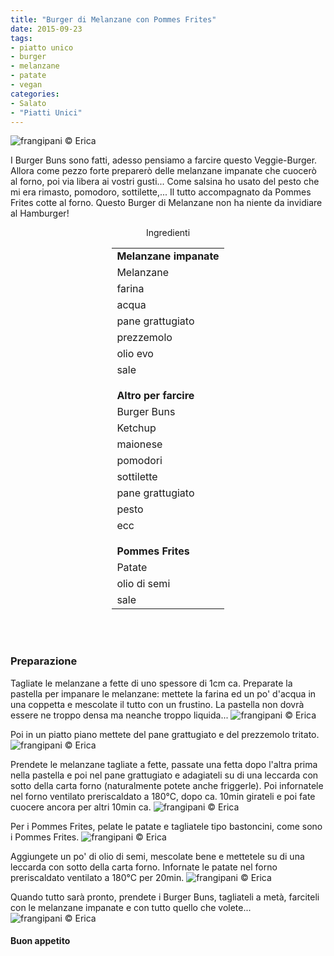 ```yaml
---
title: "Burger di Melanzane con Pommes Frites"
date: 2015-09-23
tags:
- piatto unico
- burger
- melanzane
- patate
- vegan
categories:
- Salato
- "Piatti Unici"
---
```

![](header.jpg "frangipani © Erica")

I Burger Buns sono fatti, adesso pensiamo a farcire questo Veggie-Burger. Allora come pezzo forte preparerò delle melanzane impanate che cuocerò al forno, poi via libera ai vostri gusti... Come salsina ho usato del pesto che mi era rimasto, pomodoro, sottilette,... Il tutto accompagnato da Pommes Frites cotte al forno. Questo Burger di Melanzane non ha niente da invidiare al Hamburger! 

<div id="wrapper" style="text-align: center">
  <div id="yourdiv" style="display: inline-block;">
    <div class="ingredients">
      <div class="ingredients-title">Ingredienti</div>
      <table>
        <tbody>
          <tr>
            <td colspan="2"><b>Melanzane impanate</b></td>
          </tr>
          <tr>
            <td>Melanzane</td>
          </tr>
          <tr>
            <td>farina</td>
          </tr>
          <tr>
            <td>acqua</td>
          </tr>
          <tr>
            <td>pane grattugiato</td>
          </tr>
          <tr>
            <td>prezzemolo</td>
          </tr>
          <tr>
            <td>olio evo</td>
          </tr>
          <tr>
            <td>sale</td>
          </tr>
          <tr style="height: 15px;"></tr>
          <tr>          
            <td colspan="2"><b>Altro per farcire</b></td>
          </tr>
          <tr>
            <td>Burger Buns</td>
          </tr>
          <tr>
            <td>Ketchup</td>
          </tr>
          <tr>
            <td>maionese</td>
          </tr>
          <tr>
            <td>pomodori</td>
          </tr>
          <tr>
            <td>sottilette</td>
          </tr>
          <tr>
            <td>pane grattugiato</td>
          </tr>
          <tr>
            <td>pesto</td>
          </tr>
          <tr>
            <td>ecc</td>
          </tr>
          <tr style="height: 15px;"></tr>
          <tr>          
            <td colspan="2"><b>Pommes Frites</b></td>
          </tr>
          <tr>
            <td>Patate</td>
          </tr>
          <tr>
            <td>olio di semi</td>
          </tr>
          <tr>
            <td>sale</td>
          </tr>
        </tbody>
      </table>
      <br></br>
    </div>
  </div>
</div>


<h3>
  <font color="grey">
    <i class="fa fa-cogs"></i>
  </font> Preparazione
</h3>

Tagliate le melanzane a fette di uno spessore di 1cm ca. Preparate la pastella per impanare le melanzane: mettete la farina ed un po' d'acqua in una coppetta e mescolate il tutto con un frustino. La pastella non dovrà essere ne troppo densa ma neanche troppo liquida...
![](pastella.jpg "frangipani © Erica")

Poi in un piatto piano mettete del pane grattugiato e del prezzemolo tritato.
![](pangrattato.jpg "frangipani © Erica")

Prendete le melanzane tagliate a fette, passate una fetta dopo l'altra prima nella pastella e poi nel pane grattugiato e adagiateli su di una leccarda con sotto della carta forno (naturalmente potete anche friggerle). Poi infornatele nel forno ventilato preriscaldato a 180°C, dopo ca. 10min girateli e poi fate cuocere ancora per altri 10min ca. 
![](melanzanepronte.jpg "frangipani © Erica")

Per i Pommes Frites, pelate le patate e tagliatele tipo bastoncini, come sono i Pommes Frites. 
![](pommescrudi.jpg "frangipani © Erica")

Aggiungete un po' di olio di semi, mescolate bene e mettetele su di una leccarda con sotto della carta forno. Infornate le patate nel forno preriscaldato ventilato a 180°C per 20min.
![](pommespronti.jpg "frangipani © Erica")

Quando tutto sarà pronto, prendete i Burger Buns, tagliateli a metà, farciteli con le melanzane impanate e con tutto quello che volete...
![](risultato.jpg "frangipani © Erica")



<h4>Buon appetito
  <font color="red">
    <i class="fa fa-smile-o"></i>
  </font>
</h4>